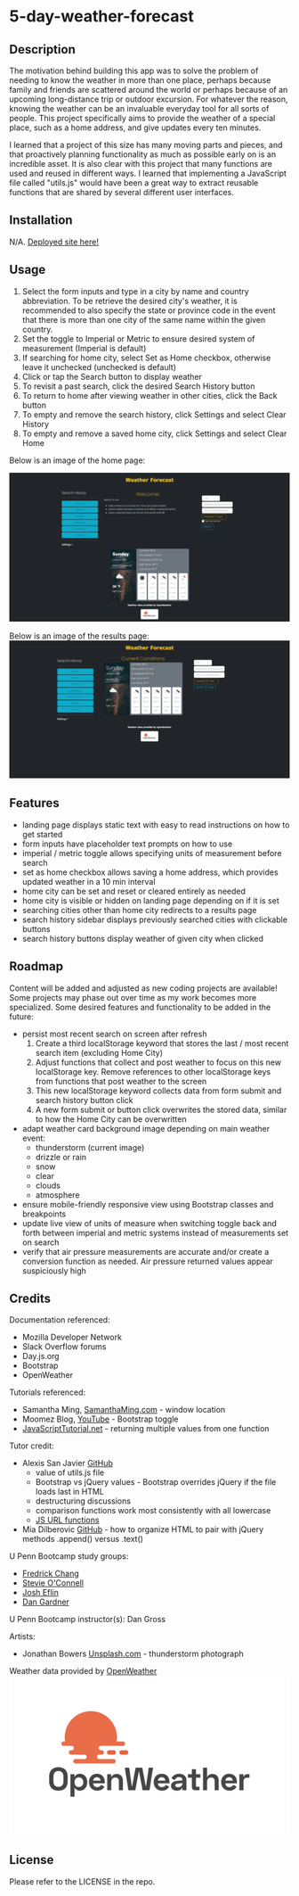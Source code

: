 # 5-day-weather-forecast

## Description

The motivation behind building this app was to solve the problem of needing to know the weather in more than one place, perhaps because family and friends are scattered around the world or perhaps because of an upcoming long-distance trip or outdoor excursion. For whatever the reason, knowing the weather can be an invaluable everyday tool for all sorts of people. This project specifically aims to provide the weather of a special place, such as a home address, and give updates every ten minutes.

I learned that a project of this size has many moving parts and pieces, and that proactively planning functionality as much as possible early on is an incredible asset. It is also clear with this project that many functions are used and reused in different ways. I learned that implementing a JavaScript file called "utils.js" would have been a great way to extract reusable functions that are shared by several different user interfaces.


## Installation

N/A. [Deployed site here!](https://miacias.github.io/five-day-weather-forecast/)


## Usage

1. Select the form inputs and type in a city by name and country abbreviation. To be retrieve the desired city's weather, it is recommended to also specify the state or province code in the event that there is more than one city of the same name within the given country.
2. Set the toggle to Imperial or Metric to ensure desired system of measurement (Imperial is default)
3. If searching for home city, select Set as Home checkbox, otherwise leave it unchecked (unchecked is default)
4. Click or tap the Search button to display weather
5. To revisit a past search, click the desired Search History button
6. To return to home after viewing weather in other cities, click the Back button
7. To empty and remove the search history, click Settings and select Clear History
8. To empty and remove a saved home city, click Settings and select Clear Home

Below is an image of the home page:

![Welcome page with a dark background and light text. The lefthand sidebar displays Search History with city names around the world while the right has a search form and search-customzation buttons. Weather is shown below](./assets/images/screencapture-forecast-homepage.png)

Below is an image of the results page:
![Mirror of welcome page with search history sidebar, search form, and current weather conditions displayed](./assets/images/screencapture-forecast-general-search.png)


## Features 

- landing page displays static text with easy to read instructions on how to get started
- form inputs have placeholder text prompts on how to use
- imperial / metric toggle allows specifying units of measurement before search
- set as home checkbox allows saving a home address, which provides updated weather in a 10 min interval
- home city can be set and reset or cleared entirely as needed
- home city is visible or hidden on landing page depending on if it is set
- searching cities other than home city redirects to a results page
- search history sidebar displays previously searched cities with clickable buttons
- search history buttons display weather of given city when clicked


## Roadmap
Content will be added and adjusted as new coding projects are available! Some projects may phase out over time as my work becomes more specialized. Some desired features and functionality to be added in the future:
- persist most recent search on screen after refresh
    1. Create a third localStorage keyword that stores the last / most recent search item (excluding Home City)
    2. Adjust functions that collect and post weather to focus on this new localStorage key. Remove references to other localStorage keys from functions that post weather to the screen
    3. This new localStorage keyword collects data from form submit and search history button click
    4. A new form submit or button click overwrites the stored data, similar to how the Home City can be overwritten
- adapt weather card background image depending on main weather event: 
    - thunderstorm (current image)
    - drizzle or rain
    - snow
    - clear
    - clouds
    - atmosphere
- ensure mobile-friendly responsive view using Bootstrap classes and breakpoints
- update live view of units of measure when switching toggle back and forth between imperial and metric systems instead of measurements set on search
- verify that air pressure measurements are accurate and/or create a conversion function as needed. Air pressure returned values appear suspiciously high


## Credits

Documentation referenced:
- Mozilla Developer Network
- Slack Overflow forums
- Day.js.org
- Bootstrap
- OpenWeather

Tutorials referenced:
- Samantha Ming, [SamanthaMing.com](https://www.samanthaming.com/tidbits/86-window-location-cheatsheet/) - window location
- Moomez Blog, [YouTube](https://www.youtube.com/watch?v=Atc0qPkDeKM) - Bootstrap toggle
- [JavaScriptTutorial.net](https://www.javascripttutorial.net/javascript-return-multiple-values/) - returning multiple values from one function

Tutor credit:
- Alexis San Javier [GitHub](https://github.com/code-guy21)
    - value of utils.js file
    - Bootstrap vs jQuery values - Bootstrap overrides jQuery if the file loads last in HTML
    - destructuring discussions
    - comparison functions work most consistently with all lowercase
    - [JS URL functions](https://javascript.info/url)
- Mia Dilberovic [GitHub](https://github.com/Dilberovicka31) - how to organize HTML to pair with jQuery methods .append() versus .text()

U Penn Bootcamp study groups: 
- [Fredrick Chang](https://github.com/LearnedDr)
- [Stevie O'Connell](https://github.com/OConnell-Coder)
- [Josh Eflin](https://github.com/JoshEflin)
- [Dan Gardner](https://github.com/gardnerd06)

U Penn Bootcamp instructor(s): Dan Gross

Artists: 
- Jonathan Bowers [Unsplash.com](Unsplash.com) - thunderstorm photograph

Weather data provided by [OpenWeather](https://openweathermap.org/) ![OpenWeather logo with setting sun over open water](./assets/images/OpenWeather-Master-Logo%20RGB2.png)


## License 

 Please refer to the LICENSE in the repo.